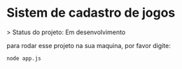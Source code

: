 <h1> Sistem de cadastro de jogos</h1>
> Status do projeto: Em desenvolvimento

para rodar esse projeto na sua maquina, por favor digite:

```
node app.js
```
